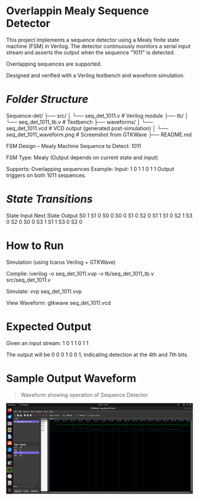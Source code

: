# Overlappin Mealy Sequence Detector

This project implements a sequence detector using a Mealy finite state machine (FSM) in Verilog. The detector continuously monitors a serial input stream and asserts the output when the sequence "1011" is detected.

Overlapping sequences are supported.

Designed and verified with a Verilog testbench and waveform simulation.

 # *Folder Structure*

Sequence-det/
 ├── src/
 │    └── seq_det_1011.v          # Verilog module
 ├── tb/
 │    └── seq_det_1011_tb.v       # Testbench
 ├── waveforms/
 │    └── seq_det_1011.vcd       # VCD output (generated post-simulation) 
 │    └── seq_det_1011_waveform.png       # Screenshot from GTKWave
 ├── README.md

FSM Design – Mealy Machine
Sequence to Detect: 1011

FSM Type: Mealy (Output depends on current state and input)

Supports: Overlapping sequences
Example:
Input: 1 0 1 1 0 1 1
Output triggers on both 1011 sequences.

# *State Transitions*

State	Input	Next State	Output
 S0     	1	S1	        0
 S0	0	S0             	0
 S1	0	S2	        0
 S1	1	S1	        0
 S2	1	S3      	0
 S2	0	S0      	0
 S3	1	S1      	1
 S3	0	S2      	0

# How to Run

 Simulation (using Icarus Verilog + GTKWave)

Compile:
iverilog -o seq_det_1011.vvp -v tb/seq_det_1011_tb.v src/seq_det_1011.v

Simulate:
vvp seq_det_1011.vvp

View Waveform:
gtkwave seq_det_1011.vcd

# Expected Output

Given an input stream:
1 0 1 1 0 1 1

The output will be 0 0 0 1 0 0 1, indicating detection at the 4th and 7th bits.

# Sample Output Waveform

> Waveform showing operation of Sequence Detector

![Waveform](waveform/seq_det_1011_waveform.png)
